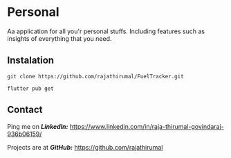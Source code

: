 # Personal

Aa application for all you'r personal stuffs. 
Including features such as insights of everything that you need.

## Instalation

    git clone https://github.com/rajathirumal/FuelTracker.git

    flutter pub get

## Contact
Ping me on ***LinkedIn:*** 
    https://www.linkedin.com/in/raja-thirumal-govindaraj-936b06159/

Projects are at ***GitHub:*** 
    https://github.com/rajathirumal